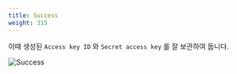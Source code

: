 ```yaml
---
title: Success
weight: 315
---
```


이때 생성된 `Access key ID` 와 `Secret access key` 를 잘 보관하여 둡니다.

![Success](../../account/images/add_user_05.png)
